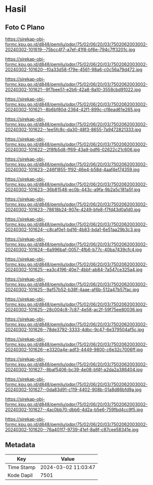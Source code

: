 # Hasil

## Foto C Plano

https://sirekap-obj-formc.kpu.go.id/d848/pemilu/pdpr/75/02/06/20/03/7502062003002-20240302-101619--75bcc4f7-a7ef-41f8-bf6e-794c7ff3201c.jpg

https://sirekap-obj-formc.kpu.go.id/d848/pemilu/pdpr/75/02/06/20/03/7502062003002-20240302-101620--f0a33d58-f79e-4561-98a6-c0c56a79d472.jpg

https://sirekap-obj-formc.kpu.go.id/d848/pemilu/pdpr/75/02/06/20/03/7502062003002-20240302-101621--9f7bee51-e2b6-42a8-8a10-3558cbd91022.jpg

https://sirekap-obj-formc.kpu.go.id/d848/pemilu/pdpr/75/02/06/20/03/7502062003002-20240302-101621--8b6bf80d-2364-42f1-899c-cf8ead61e265.jpg

https://sirekap-obj-formc.kpu.go.id/d848/pemilu/pdpr/75/02/06/20/03/7502062003002-20240302-101622--1ee5fc8c-da30-48f3-8655-7a9472821333.jpg

https://sirekap-obj-formc.kpu.go.id/d848/pemilu/pdpr/75/02/06/20/03/7502062003002-20240302-101622--2f8fb5d8-ff69-43a9-bdf6-02622c21c606.jpg

https://sirekap-obj-formc.kpu.go.id/d848/pemilu/pdpr/75/02/06/20/03/7502062003002-20240302-101623--246f1855-1f92-46e4-b58d-4aaf4e174359.jpg

https://sirekap-obj-formc.kpu.go.id/d848/pemilu/pdpr/75/02/06/20/03/7502062003002-20240302-101623--36b81548-ec0b-443c-a9fa-9b2a5c181a5f.jpg

https://sirekap-obj-formc.kpu.go.id/d848/pemilu/pdpr/75/02/06/20/03/7502062003002-20240302-101623--78618b24-907e-4249-bfe8-f7fd43d0a1d0.jpg

https://sirekap-obj-formc.kpu.go.id/d848/pemilu/pdpr/75/02/06/20/03/7502062003002-20240302-101624--c8caf0e1-bd16-4b83-bda1-6e51aa29b3c3.jpg

https://sirekap-obj-formc.kpu.go.id/d848/pemilu/pdpr/75/02/06/20/03/7502062003002-20240302-101624--6a996baf-0057-4fb6-b77c-40ba7439cfc4.jpg

https://sirekap-obj-formc.kpu.go.id/d848/pemilu/pdpr/75/02/06/20/03/7502062003002-20240302-101625--ea3c4196-40e7-4bbf-ab84-7a547ce325a4.jpg

https://sirekap-obj-formc.kpu.go.id/d848/pemilu/pdpr/75/02/06/20/03/7502062003002-20240302-101625--9af57b52-b38f-4aae-af6b-512a47b57fac.jpg

https://sirekap-obj-formc.kpu.go.id/d848/pemilu/pdpr/75/02/06/20/03/7502062003002-20240302-101625--28c004c8-7c87-4e58-ac2f-59f75ee80036.jpg

https://sirekap-obj-formc.kpu.go.id/d848/pemilu/pdpr/75/02/06/20/03/7502062003002-20240302-101626--78de3792-3333-4dbc-9c47-6e379504af5c.jpg

https://sirekap-obj-formc.kpu.go.id/d848/pemilu/pdpr/75/02/06/20/03/7502062003002-20240302-101626--e3320a4e-adf3-4449-9800-c6e32c7006ff.jpg

https://sirekap-obj-formc.kpu.go.id/d848/pemilu/pdpr/75/02/06/20/03/7502062003002-20240302-101627--8baf5406-bc39-4e08-bf4f-a2da2a386404.jpg

https://sirekap-obj-formc.kpu.go.id/d848/pemilu/pdpr/75/02/06/20/03/7502062003002-20240302-101627--0da83d91-c119-4402-908b-01a8d86bfd9a.jpg

https://sirekap-obj-formc.kpu.go.id/d848/pemilu/pdpr/75/02/06/20/03/7502062003002-20240302-101627--4ac0bb70-dbb6-4d2a-b5e6-759fbd4cc9f5.jpg

https://sirekap-obj-formc.kpu.go.id/d848/pemilu/pdpr/75/02/06/20/03/7502062003002-20240302-101620--76a401f7-9739-41ef-8a8f-c87cee58341e.jpg


## Metadata

| Key        | Value               |
| ---------- | ------------------- |
| Time Stamp | 2024-03-02 11:03:47 |
| Kode Dapil | 7501                |



